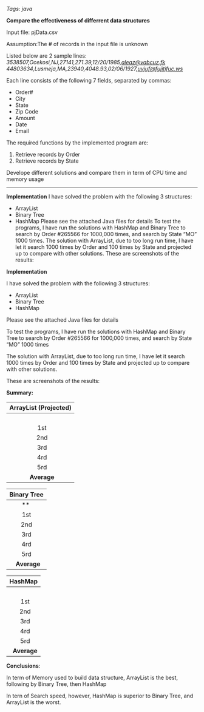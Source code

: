 *Tags: java*

**Compare the effectiveness of differrent data structures**

Input file: pjData.csv

Assumption:The # of records in the input file is unknown

Listed below are 2 sample lines:
*3538507,Ocekosi,NJ,27141,271.39,12/20/1985,aleaz@vabcuz.fk*
*44803634,Lusmeja,MA,23940,4048.93,02/06/1927,uvjuf@fujitifuc.ws*

Each line consists of the following 7 fields, separated by commas:
* Order#
* City
* State
* Zip Code
* Amount
* Date
* Email

The required functions by the implemented program are:
1. Retrieve records by Order
2. Retrieve records by State

Develope different solutions and compare them in term of CPU time and memory usage
- - -

**Implementation**
I have solved the problem with the following 3 structures:
-	ArrayList
-	Binary Tree
-	HashMap
Please see the attached Java files for details
To test the programs, I have run the solutions with HashMap and Binary Tree to search by Order #265566 for 1000,000 times, and search by State “MO” 1000 times.
The solution with ArrayList, due to too long run time, I have let it search 1000 times by Order and 100 times by State and projected up to compare with other solutions.
These are screenshots of the results:
[]()
[]()
[]()

**Implementation**

I have solved the problem with the following 3 structures:

- ArrayList
- Binary Tree
- HashMap

Please see the attached Java files for details

To test the programs, I have run the solutions with HashMap and Binary Tree to search by Order #265566 for 1000,000 times, and search by State “MO” 1000 times

The solution with ArrayList, due to too long run time, I have let it search 1000 times by Order and 100 times by State and projected up to compare with other solutions.

These are screenshots of the results:
[]()
[]()
[]()

**Summary:**

|**ArrayList (Projected)** |
| :-: |
| |` `**Memory used (Mb)** |` `**Search by Order 1000,000 times (Ms)** |` `**Search by State 1000 times (Ms)** |
|` `1st |`                            `116,756 |`                                                            `4,269,000 |`                                                        `11,550 |
|` `2nd |`                            `113,683 |`                                                            `4,368,000 |`                                                        `11,270 |
|` `3rd |`                            `119,827 |`                                                            `4,154,000 |`                                                        `11,290 |
|` `4rd |`                            `117,697 |`                                                            `4,152,000 |`                                                        `11,260 |
|` `5rd |`                            `109,075 |`                                                            `4,152,000 |`                                                        `11,280 |
|` `**Average** |`                            `**115,408** |`                                                            `**4,219,000** |`                                                        `**11,330** |


|**Binary Tree**|
| :-: |
|** |**Memory used (Mb)**|` `**Search by Order 1000,000 times (Ms)** |` `**Search by State 1000 times (Ms)** |
|1st|`                            `123,913 |`                                                                           `68 |`                                                              `555 |
|2nd|`                            `124,431 |`                                                                           `47 |`                                                              `557 |
|3rd|`                            `122,549 |`                                                                           `67 |`                                                              `562 |
|4rd|`                            `124,229 |`                                                                           `48 |`                                                              `552 |
|5rd|`                            `122,892 |`                                                                           `69 |`                                                              `562 |
|` `**Average** |`                            `**123,603** |`                                                                           `**60** |`                                                              `**558** |


|**HashMap** |
| :-: |
| |` `**Memory used (Mb)** |` `**Search by Order 1000,000 times (Ms)** |` `**Search by State 1000 times (Ms)** |
|` `1st |`                            `157,347 |`                                                                           `12 |`                                                                 `78 |
|` `2nd |`                            `156,178 |`                                                                           `13 |`                                                                 `75 |
|` `3rd |`                            `158,738 |`                                                                           `14 |`                                                                 `80 |
|` `4rd |`                            `157,937 |`                                                                           `15 |`                                                                 `77 |
|` `5rd |`                            `154,664 |`                                                                           `13 |`                                                                 `78 |
|` `**Average** |`                            `**156,973** |`                                                                           `**13** |`                                                                 `**78** |

**Conclusions**:

In term of Memory used to build data structure, ArrayList is the best, following by Binary Tree, then HashMap

In tern of Search speed, however, HashMap is superior to Binary Tree, and ArrayList is the worst.
